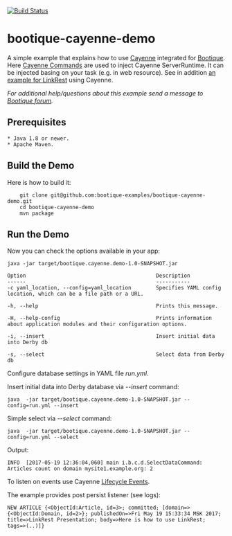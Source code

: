  [![Build Status](https://travis-ci.org/bootique-examples/bootique-cayenne-demo.svg)](https://travis-ci.org/bootique-examples/bootique-cayenne-demo)
# bootique-cayenne-demo

A simple example that explains how to use [Cayenne](https://cayenne.apache.org) integrated for [Bootique](https://bootique.io).
Here [Cayenne Commands](http://bootique.io/docs/0/bootique-docs/index.html#d50e385) are used to inject Cayenne ServerRuntime.
It can be injected basing on your task (e.g. in web resource).
See in addition [an example for LinkRest](https://github.com/bootique-examples/bootique-linkrest-demo) using Cayenne.
   
*For additional help/questions about this example send a message to
[Bootique forum](https://groups.google.com/forum/#!forum/bootique-user).*
   
## Prerequisites
      
    * Java 1.8 or newer.
    * Apache Maven.
      
## Build the Demo
      
Here is how to build it:
        
        git clone git@github.com:bootique-examples/bootique-cayenne-demo.git
        cd bootique-cayenne-demo
        mvn package
      
## Run the Demo

Now you can check the options available in your app:
   
    java -jar target/bootique.cayenne.demo-1.0-SNAPSHOT.jar
    
    Option                                          Description
    ------                                          -----------    
    -c yaml_location, --config=yaml_location        Specifies YAML config location, which can be a file path or a URL.
    
    -h, --help                                      Prints this message.
    
    -H, --help-config                               Prints information about application modules and their configuration options.
    
    -i, --insert                                    Insert initial data into Derby db
    
    -s, --select                                    Select data from Derby db
 
Configure database settings in YAML file *run.yml*.   

Insert initial data into Derby database via *--insert* command:
    
    java  -jar target/bootique.cayenne.demo-1.0-SNAPSHOT.jar --config=run.yml --insert

Simple select via *--select* command:

    java  -jar target/bootique.cayenne.demo-1.0-SNAPSHOT.jar --config=run.yml --select

Output:
 
    INFO  [2017-05-19 12:36:04,060] main i.b.c.d.SelectDataCommand: Articles count on domain mysite1.example.org: 2
    
To listen on events use Cayenne [Lifecycle Events](https://cayenne.apache.org/docs/4.0/cayenne-guide/lifecycle-events.html).
 
The example provides post persist listener (see logs):
    
    NEW ARTICLE {<ObjectId:Article, id=3>; committed; [domain=>{<ObjectId:Domain, id=2>}; publishedOn=>Fri May 19 15:33:34 MSK 2017; title=>LinkRest Presentation; body=>Here is how to use LinkRest; tags=>(..)]} 


